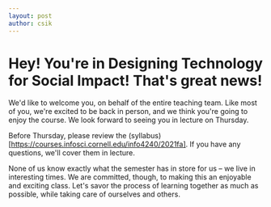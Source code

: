 ```yaml
---
layout: post
author: csik
---
```


# Hey! You're in Designing Technology for Social Impact! That's great news!
We'd like to welcome you, on behalf of the entire teaching team. Like most of you, we're excited to be back in person, and we think you're going to enjoy the course. We look forward to seeing you in lecture on Thursday.

Before Thursday, please review the (syllabus)[https://courses.infosci.cornell.edu/info4240/2021fa]. If you have any questions, we'll cover them in lecture.

None of us know exactly what the semester has in store for us – we live in interesting times. We are committed, though, to making this an enjoyable and exciting class. Let's savor the process of learning together as much as possible, while taking care of ourselves and others.